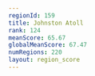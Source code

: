 ```yaml
---
regionId: 159
title: Johnston Atoll
rank: 124
meanScore: 65.67
globalMeanScore: 67.47
numRegions: 220
layout: region_score
---
```

